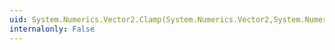 ```yaml
---
uid: System.Numerics.Vector2.Clamp(System.Numerics.Vector2,System.Numerics.Vector2,System.Numerics.Vector2)
internalonly: False
---
```

